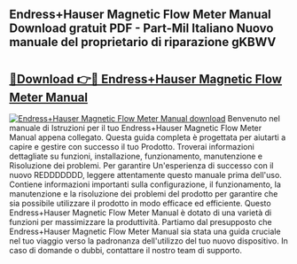 ## Endress+Hauser Magnetic Flow Meter Manual Download gratuit PDF - Part-MiI Italiano Nuovo manuale del proprietario di riparazione gKBWV

# <h2><a href="http://dfcimda.blite.top/?on=Endress%2bHauser+Magnetic+Flow+Meter+Manual">🔗Download 👉🔴 Endress+Hauser Magnetic Flow Meter Manual</a></h2>

[![Endress+Hauser Magnetic Flow Meter Manual download](https://i.imgur.com/lujVjoI.png)](http://dfcimda.blite.top/?on=Endress%2bHauser+Magnetic+Flow+Meter+Manual)
Benvenuto nel manuale di Istruzioni per il tuo Endress+Hauser Magnetic Flow Meter Manual appena collegato. Questa guida completa è progettata per aiutarti a capire e gestire con successo il tuo Prodotto. Troverai informazioni dettagliate su funzioni, installazione, funzionamento, manutenzione e Risoluzione dei problemi. Per garantire Un'esperienza di successo con il nuovo REDDDDDDD, leggere attentamente questo manuale prima dell'uso. Contiene informazioni importanti sulla configurazione, il funzionamento, la manutenzione e la risoluzione dei problemi del prodotto per garantire che sia possibile utilizzare il prodotto in modo efficace ed efficiente. Questo Endress+Hauser Magnetic Flow Meter Manual è dotato di una varietà di funzioni per massimizzare la produttività. Partiamo dal presupposto che Endress+Hauser Magnetic Flow Meter Manual sia stata una guida cruciale nel tuo viaggio verso la padronanza dell'utilizzo del tuo nuovo dispositivo. In caso di domande o dubbi, contattare il nostro team di supporto.
